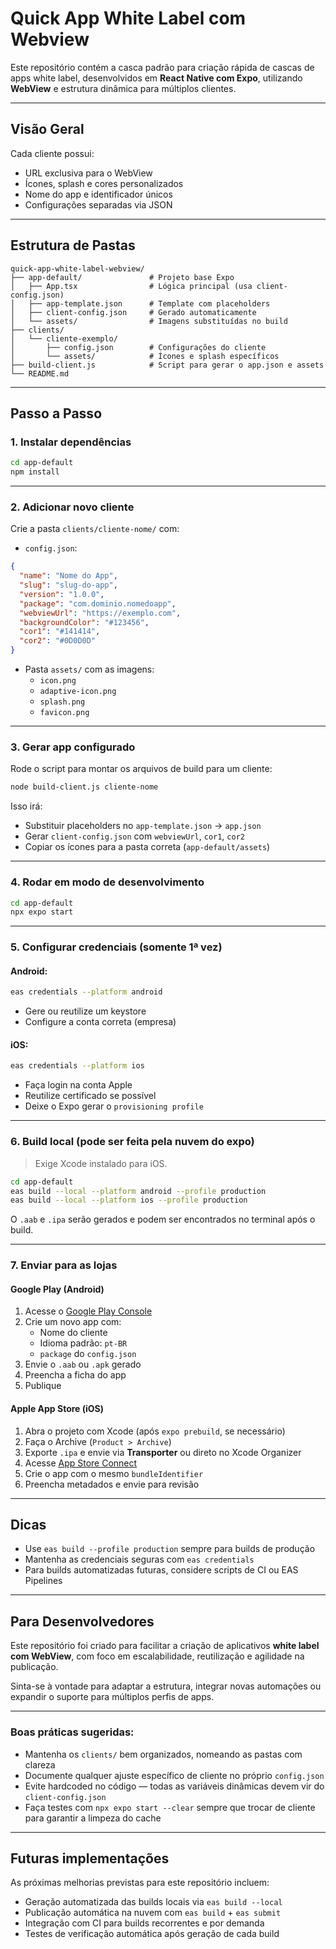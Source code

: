 # Quick App White Label com Webview

Este repositório contém a casca padrão para criação rápida de cascas de apps white label, desenvolvidos em **React Native com Expo**, utilizando **WebView** e estrutura dinâmica para múltiplos clientes.

---

## Visão Geral

Cada cliente possui:
- URL exclusiva para o WebView
- Ícones, splash e cores personalizados
- Nome do app e identificador únicos
- Configurações separadas via JSON

---

## Estrutura de Pastas

```
quick-app-white-label-webview/
├── app-default/               # Projeto base Expo
│   ├── App.tsx                # Lógica principal (usa client-config.json)
│   ├── app-template.json      # Template com placeholders
│   ├── client-config.json     # Gerado automaticamente
│   └── assets/                # Imagens substituídas no build
├── clients/
│   └── cliente-exemplo/
│       ├── config.json        # Configurações do cliente
│       └── assets/            # Ícones e splash específicos
├── build-client.js            # Script para gerar o app.json e assets
└── README.md
```

---

## Passo a Passo

### 1. Instalar dependências

```bash
cd app-default
npm install
```

---

### 2. Adicionar novo cliente

Crie a pasta `clients/cliente-nome/` com:

- `config.json`:
```json
{
  "name": "Nome do App",
  "slug": "slug-do-app",
  "version": "1.0.0",
  "package": "com.dominio.nomedoapp",
  "webviewUrl": "https://exemplo.com",
  "backgroundColor": "#123456",
  "cor1": "#141414",
  "cor2": "#0D0D0D"
}
```

- Pasta `assets/` com as imagens:
  - `icon.png`
  - `adaptive-icon.png`
  - `splash.png`
  - `favicon.png`

---

### 3. Gerar app configurado

Rode o script para montar os arquivos de build para um cliente:

```bash
node build-client.js cliente-nome
```

Isso irá:
- Substituir placeholders no `app-template.json` → `app.json`
- Gerar `client-config.json` com `webviewUrl`, `cor1`, `cor2`
- Copiar os ícones para a pasta correta (`app-default/assets`)

---

### 4. Rodar em modo de desenvolvimento

```bash
cd app-default
npx expo start
```

---

### 5. Configurar credenciais (somente 1ª vez)

#### Android:

```bash
eas credentials --platform android
```

- Gere ou reutilize um keystore
- Configure a conta correta (empresa)

#### iOS:

```bash
eas credentials --platform ios
```

- Faça login na conta Apple
- Reutilize certificado se possível
- Deixe o Expo gerar o `provisioning profile`

---

### 6. Build local (pode ser feita pela nuvem do expo)

> Exige Xcode instalado para iOS.

```bash
cd app-default
eas build --local --platform android --profile production
eas build --local --platform ios --profile production
```

O `.aab` e `.ipa` serão gerados e podem ser encontrados no terminal após o build.

---

### 7. Enviar para as lojas

#### Google Play (Android)

1. Acesse o [Google Play Console](https://play.google.com/console/)
2. Crie um novo app com:
   - Nome do cliente
   - Idioma padrão: `pt-BR`
   - `package` do `config.json`
3. Envie o `.aab` ou `.apk` gerado
4. Preencha a ficha do app
5. Publique

#### Apple App Store (iOS)

1. Abra o projeto com Xcode (após `expo prebuild`, se necessário)
2. Faça o Archive (`Product > Archive`)
3. Exporte `.ipa` e envie via **Transporter** ou direto no Xcode Organizer
4. Acesse [App Store Connect](https://appstoreconnect.apple.com/)
5. Crie o app com o mesmo `bundleIdentifier`
6. Preencha metadados e envie para revisão

---

## Dicas

- Use `eas build --profile production` sempre para builds de produção
- Mantenha as credenciais seguras com `eas credentials`
- Para builds automatizadas futuras, considere scripts de CI ou EAS Pipelines

---

## Para Desenvolvedores

Este repositório foi criado para facilitar a criação de aplicativos **white label com WebView**, com foco em escalabilidade, reutilização e agilidade na publicação.

Sinta-se à vontade para adaptar a estrutura, integrar novas automações ou expandir o suporte para múltiplos perfis de apps.

---

### Boas práticas sugeridas:
- Mantenha os `clients/` bem organizados, nomeando as pastas com clareza
- Documente qualquer ajuste específico de cliente no próprio `config.json`
- Evite hardcoded no código — todas as variáveis dinâmicas devem vir do `client-config.json`
- Faça testes com `npx expo start --clear` sempre que trocar de cliente para garantir a limpeza do cache

---

## Futuras implementações

As próximas melhorias previstas para este repositório incluem:

- Geração automatizada das builds locais via `eas build --local`
- Publicação automática na nuvem com `eas build` + `eas submit`
- Integração com CI para builds recorrentes e por demanda
- Testes de verificação automática após geração de cada build
